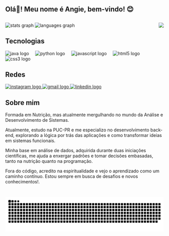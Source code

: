 <h2 align="left">Olá👋! Meu nome é Angie, bem-vindo! 😊</h2>

## 

<div align="left">
  <img src="https://github-readme-stats.vercel.app/api?username=angieetriana&hide_title=false&hide_rank=false&show_icons=true&include_all_commits=true&count_private=true&disable_animations=false&theme=dracula&locale=en&hide_border=false" height="150" alt="stats graph"  />
  <img src="https://github-readme-stats.vercel.app/api/top-langs?username=angieetriana&locale=en&hide_title=false&layout=compact&card_width=320&langs_count=5&theme=dracula&hide_border=false" height="150" alt="languages graph"  />
<img align="right" height="150" src="https://media0.giphy.com/media/v1.Y2lkPTc5MGI3NjExaXUybDNueG9jbDNyaHI1emlxc2g0M2VydXo0M2I4b3hoMmlsNjBhNiZlcD12MV9pbnRlcm5hbF9naWZfYnlfaWQmY3Q9Zw/ES4Vcv8zWfIt2/giphy.gif"  />


</div>


## Tecnologias

<div align="left">
  <img src="https://cdn.jsdelivr.net/gh/devicons/devicon/icons/java/java-original.svg" height="30" alt="java logo"  />
  <img width="12" />
  <img src="https://cdn.jsdelivr.net/gh/devicons/devicon/icons/python/python-original.svg" height="30" alt="python logo"  />
  <img width="12" />
  <img src="https://cdn.jsdelivr.net/gh/devicons/devicon/icons/javascript/javascript-original.svg" height="30" alt="javascript logo"  />
  <img width="12" />
  <img src="https://cdn.jsdelivr.net/gh/devicons/devicon/icons/html5/html5-original.svg" height="30" alt="html5 logo"  />
  <img width="12" />
  <img src="https://cdn.jsdelivr.net/gh/devicons/devicon/icons/css3/css3-original.svg" height="30" alt="css3 logo"  />
</div>

## Redes

<div align="left">
  <a href="https://www.instagram.com/angieetriana/" target="_blank">
    <img src="https://img.shields.io/static/v1?message=Instagram&logo=instagram&label=&color=E4405F&logoColor=white&labelColor=&style=for-the-badge" height="35" alt="instagram logo"  />
  </a>
  <a href="mailto:angieetriana@gmail.com" target="_blank">
    <img src="https://img.shields.io/static/v1?message=Gmail&logo=gmail&label=&color=D14836&logoColor=white&labelColor=&style=for-the-badge" height="35" alt="gmail logo"  />
  </a>
  <a href="https://www.linkedin.com/in/angieetriana" target="_blank">
    <img src="https://img.shields.io/static/v1?message=LinkedIn&logo=linkedin&label=&color=0077B5&logoColor=white&labelColor=&style=for-the-badge" height="35" alt="linkedin logo"  />
  </a>
</div>

## Sobre mim

Formada em Nutrição, mas atualmente mergulhando no mundo da Análise e Desenvolvimento de Sistemas. 

Atualmente, estudo na PUC-PR e me especializo no desenvolvimento back-end, explorando a lógica por trás das aplicações e como transformar ideias em sistemas funcionais. 

Minha base em análise de dados, adquirida durante duas iniciações científicas, me ajuda a enxergar padrões e tomar decisões embasadas, tanto na nutrição quanto na programação.

Fora do código, acredito na espiritualidade e vejo o aprendizado como um caminho contínuo. Estou sempre em busca de desafios e novos conhecimentos!.


###

<br clear="both">

<img src="https://raw.githubusercontent.com/Platane/snk/output/github-contribution-grid-snake.svg" alt="Snake animation" />

###
 
